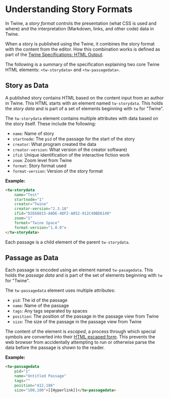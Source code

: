# Understanding Story Formats

In Twine, a *story format* controls the presentation (what CSS is used and where) and the interpretation (Markdown, links, and other code) data in Twine.

When a story is published using the Twine, it combines the story format with the content from the editor. How this combination works is defined as part of the [Twine Specifications: HTML Output](https://github.com/iftechfoundation/twine-specs/blob/master/twine-2-htmloutput-spec.md).

The following is a summary of the specification explaining two core Twine HTML elements: `<tw-storydata>` and `<tw-passagedata>`.

## Story as Data

A published story contains HTML based on the content input from an author in Twine. This HTML starts with an element named `tw-storydata`. This holds the *story data* and is part of a set of elements beginning with `tw` for "Twine".

The `tw-storydata` element contains multiple attributes with data based on the story itself. These include the following:

* `name`: Name of story
* `startnode`: The `pid` of the passage for the start of the story
* `creator`: What program created the data
* `creator-version`: What version of the creator software)
* `ifid`: Unique identification of the interactive fiction work
* `zoom`: Zoom level from Twine
* `format`: Story format used
* `format-version`: Version of the story format

**Example:**

```html
<tw-storydata 
    name="Test"
    startnode="1"
    creator="Twine"
    creator-version="2.3.16"
    ifid="D2E68815-A8DE-4DF2-A052-912C40BD6140"
    zoom="1"
    format="Twine Space"
    format-version="1.0.0">
</tw-storydata>
```

Each passage is a child element of the parent `tw-storydata`.

## Passage as Data

Each passage is encoded using an element named `tw-pasagedata`. This holds the *passage data* and is part of the set of elements beginning with `tw` for "Twine".

The `tw-passagedata` element uses multiple attributes:

* `pid`: The id of the passage
* `name`: Name of the passage
* `tags`: Any tags separated by spaces
* `position`: The position of the passage in the passage view from Twine
* `size`: The size of the passage in the passage view from Twine

The content of the element is *escaped*, a process through which special symbols are converted into their [HTML escaped form](https://en.wikipedia.org/wiki/Character_encodings_in_HTML#HTML_character_references). This prevents the web browser from accidentally attempting to run or otherwise parse the data before the passage is shown to the reader.

**Example:**

```html
<tw-passagedata 
    pid="1"
    name="Untitled Passage"
    tags=""
    position="412,186"
    size="100,100">[[Hyperlink]]</tw-passagedata>
```
